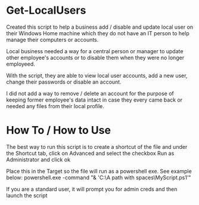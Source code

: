 # Get-LocalUsers

Created this script to help a business add / disable and update local user on their Windows Home machine which they do not have an IT person to help
manage their computers or accounts.

Local business needed a way for a central person or manager to update other employee's accounts or to disable them when they were no longer
employeed. 

With the script, they are able to view local user accounts, add a new user, change their passwords or disable an account.

I did not add a way to remove / delete an account for the purpose of keeping former employee's data intact in case they every came back or needed any files from 
their local profile.


# How To / How to Use

The best way to run this script is to create a shortcut of the file and under the Shortcut tab, click on Advanced
and select the checkbox Run as Administrator and click ok

Place this in the Target so the file will run as a powershell exe. See example below:
powershell.exe -command "& 'C:\A path with spaces\MyScript.ps1'"

If you are a standard user, it will prompt you for admin creds and then launch the script
